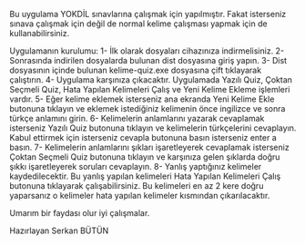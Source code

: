 Bu uygulama YOKDİL sınavlarına çalışmak için yapılmıştır.
Fakat isterseniz sınava çalışmak için değil de normal kelime çalışması yapmak için de kullanabilirsiniz.

Uygulamanın kurulumu:
1- İlk olarak dosyaları cihazınıza indirmelisiniz.
2- Sonrasında indirilen dosyalarda bulunan dist dosyasına giriş yapın.
3- Dist dosyasının içinde bulunan kelime-quiz.exe dosyasına çift tıklayarak çalıştırın.
4- Uygulama karşınıza çıkacaktır. Uygulamada Yazılı Quiz, Çoktan Seçmeli Quiz, Hata Yapılan Kelimeleri Çalış ve Yeni Kelime Ekleme işlemleri vardır.
5- Eğer kelime eklemek isterseniz ana ekranda Yeni Kelime Ekle butonuna tıklayın ve eklemek istediğiniz kelimenin önce ingilizce ve sonra türkçe anlamını girin.
6- Kelimelerin anlamlarını yazarak cevaplamak isterseniz Yazılı Quiz butonuna tıklayın ve kelimelerin türkçelerini cevaplayın. Kabul ettirmek için isterseniz cevapla butonuna basın isterseniz enter a basın.
7- Kelimelerin anlamlarını şıkları işaretleyerek cevaplamak isterseniz Çoktan Seçmeli Quiz butonuna tıklayın ve karşınıza gelen şıklarda doğru şıkkı işaretleyerek soruları cevaplayın.
8- Yanlış yaptığınız kelimeler kaydedilecektir. Bu yanlış yapılan kelimeleri Hata Yapılan Kelimeleri Çalış butonuna tıklayarak çalışabilirsiniz. Bu kelimeleri en az 2 kere doğru yaparsanız o kelimeler hata yapılan kelimeler kısmından çıkarılacaktır.

Umarım bir faydası olur iyi çalışmalar.

Hazırlayan
Serkan BÜTÜN
